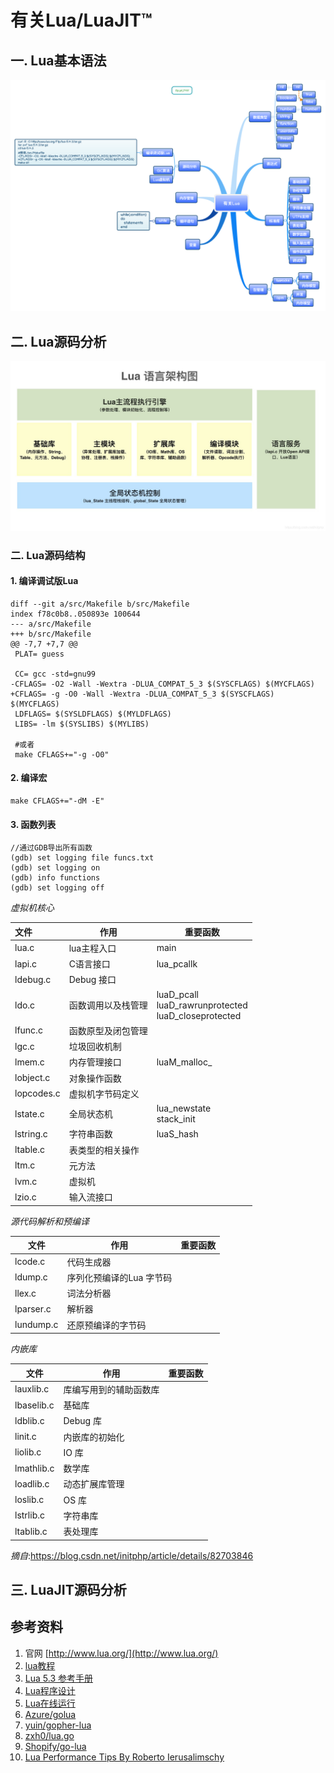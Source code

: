 
# 有关Lua/LuaJIT™

## 一. Lua基本语法

![](有关Lua.png)

## 二. Lua源码分析

![](Lua语言架构图.jpg)

### 二. Lua源码结构

#### 1. 编译调试版Lua

```shell
diff --git a/src/Makefile b/src/Makefile
index f78c0b8..050893e 100644
--- a/src/Makefile
+++ b/src/Makefile
@@ -7,7 +7,7 @@
 PLAT= guess
 
 CC= gcc -std=gnu99
-CFLAGS= -O2 -Wall -Wextra -DLUA_COMPAT_5_3 $(SYSCFLAGS) $(MYCFLAGS)
+CFLAGS= -g -O0 -Wall -Wextra -DLUA_COMPAT_5_3 $(SYSCFLAGS) $(MYCFLAGS)
 LDFLAGS= $(SYSLDFLAGS) $(MYLDFLAGS)
 LIBS= -lm $(SYSLIBS) $(MYLIBS)
 
 #或者
 make CFLAGS+="-g -O0"
```

#### 2. 编译宏

```shell
make CFLAGS+="-dM -E"
```


#### 3. 函数列表

```GDB
//通过GDB导出所有函数
(gdb) set logging file funcs.txt
(gdb) set logging on 
(gdb) info functions 
(gdb) set logging off
```

*虚拟机核心*

| 文件 | 作用     | 重要函数 |
| :---- | ---- | ---- |
| lua.c | lua主程入口 | main |
| lapi.c | C语言接口 | lua_pcallk |
| ldebug.c | Debug 接口 |      |
| ldo.c | 函数调用以及栈管理 | luaD_pcall<br />luaD_rawrunprotected<br />luaD_closeprotected |
| lfunc.c | 函数原型及闭包管理 | |
| lgc.c | 垃圾回收机制 | |
| lmem.c | 内存管理接口 | luaM_malloc_ |
| lobject.c | 对象操作函数 | |
| lopcodes.c | 虚拟机字节码定义 | |
| lstate.c | 全局状态机 | lua_newstate<br />stack_init |
| lstring.c | 字符串函数 | luaS_hash |
| ltable.c | 表类型的相关操作 |  |
| ltm.c | 元方法 |  |
| lvm.c | 虚拟机 |  |
| lzio.c | 输入流接口 |  |


*源代码解析和预编译*

| 文件      | 作用                     | 重要函数 |
| --------- | ------------------------ | -------- |
| lcode.c   | 代码生成器               |          |
| ldump.c   | 序列化预编译的Lua 字节码 |          |
| llex.c    | 词法分析器               |          |
| lparser.c | 解析器                   |          |
| lundump.c | 还原预编译的字节码       |          |


*内嵌库*

| 文件       | 作用                   | 重要函数 |
| ---------- | ---------------------- | -------- |
| lauxlib.c  | 库编写用到的辅助函数库 |          |
| lbaselib.c | 基础库                 |          |
| ldblib.c   | Debug 库               |          |
| linit.c    | 内嵌库的初始化         |          |
| liolib.c   | IO 库                  |          |
| lmathlib.c | 数学库                 |          |
| loadlib.c  | 动态扩展库管理         |          |
| loslib.c   | OS 库                  |          |
| lstrlib.c  | 字符串库               |          |
| ltablib.c  | 表处理库               |          |
*摘自*:https://blog.csdn.net/initphp/article/details/82703846


## 三. LuaJIT源码分析

## 参考资料

1. 官网 [http://www.lua.org/](http://www.lua.org/)
2. [lua教程](https://www.runoob.com/lua/lua-tutorial.html)
3. [Lua 5.3 参考手册](https://www.runoob.com/manual/lua53doc/contents.html)
4. [Lua程序设计](http://www.mianshigee.com/tutorial/LuaBook/)
5. [Lua在线运行](https://www.runoob.com/try/runcode.php?filename=HelloWorld&type=lua)
6. [Azure/golua](https://github.com/Azure/golua)
7. [yuin/gopher-lua](https://github.com/yuin/gopher-lua)
8. [zxh0/lua.go](https://github.com/zxh0/lua.go)
9. [Shopify/go-lua](https://github.com/Shopify/go-lua)
10. [Lua Performance Tips By Roberto Ierusalimschy](http://www.lua.org/gems/sample.pdf)

